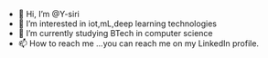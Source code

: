 - 👋 Hi, I’m @Y-siri
- 👀 I’m interested in iot,mL,deep learning technologies
- 🌱 I’m currently studying BTech in  computer science
- 📫 How to reach me ...you can reach me on my LinkedIn profile.

<!---
Y-siri/Y-siri is a ✨ special ✨ repository because its `README.md` (this file) appears on your GitHub profile.
You can click the Preview link to take a look at your changes.
--->
